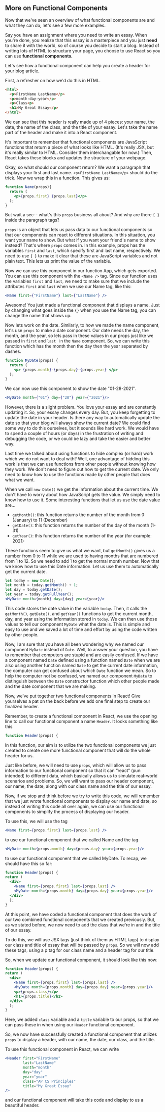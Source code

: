 ## More on Functional Components ##

Now that we've seen an overview of what functional components are and what they can do, let's see a few more examples.

Say you have an assignment where you need to write an essay. When you're done, you realize that this essay is a masterpiece and you just <b>need</b> to share it with the world, so of course you decide to start a blog. Instead of writing lots of HTML to structure your page, you choose to use React so you can use <strong>functional components</strong>.

Let's see how a functional component can help you create a header for your blog article.

First, a refresher on how we'd do this in HTML.
```html
<html>
  <p>FirstName LastName</p>
  <p>month-day-year</p>
  <p>Class<p>
  <h1>My Great Essay</p>
</html>
```
We can see that this header is really made up of 4 pieces: your name, the date, the name of the class, and the title of your essay. Let's take the name part of the header and make it into a React component.

It's important to remember that functional components are JavaScript functions that return a piece of what looks like HTML. (It's really JSX, but it's really similar to HTML. Consider them interchangable for now.) Then, React takes these blocks and updates the structure of your webpage.

Okay, so what should our component return? We want a paragraph that displays your first and last name. `<p>FirstName LastName</p>` should do the trick. Now we wrap this in a function. This gives us:

```jsx
function Name(props){
  return (
    <p>{props.first} {props.last}</p>
  );
}
```
But wait a sec-- what's this `props` business all about? And why are there `{ }` inside the paragraph tags?

`props` is an object that lets us pass data to our functional components so that our components can react to different situations. In this situation, you want your name to show. But what if you want your friend's name to show instead? That's where `props` comes in. In this example, props has the variables `first` and `last`, which specify first and last name, respectively. We need to use `{ }` to make it clear that these are JavaScript variables and not plain text. This lets us print the value of the variable.

Now we can use this component in our function App, which gets exported. You can use this component with the `<Name />` tag. Since our function uses the variables `first` and `last`, we need to make sure that we include the attributes `first` and `last` when we use our Name tag, like this:

```jsx
<Name first={"FirstName"} last={"LastName"} />
```

Awesome! You just made a functional component that displays a name. Just by changing what goes inside the `{}` when you use the Name tag, you can change the name that shows up.

Now lets work on the date. Similarly, to how we made the name component, let's use `props` to make a date component. Our date needs the day, the month, and the year, so lets pass in these values in our props just like we passed in `first` and `last ` in the `Name` component. So, we can write this function which has the month then the day then the year separated by dashes.

```jsx
function MyDate(props) {
  return (
    <p> {props.month}-{props.day}-{props.year} </p>
  );
}
```

We can now use this component to show the date "01-28-2021".

```jsx
<MyDate month={"01"} day={"28"} year={"2021"}/>
```

However, there is a slight problem. You love your essay and are constantly updating it. So, your essay changes every day. But, you keep forgetting to update the date in your header. Is there any way to automatically update the date so that your blog will always show the current date? We could find some way to do this ourselves, but it sounds like hard work. We would have to spend a couple of hours (or days) in the frustration of writing and debugging the code, or we could be lazy and take the easier and better way.

Last time we talked about using functions to hide complex (or hard) work which we do not want to deal with? Well, one advantage of hidding this work is that we can use functions from other people without knowing how they work. We don't need to figure out how to get the current date. We only need to know how to use the functions made by other people that does what we want.

When we call `new Date()` we get the information about the current time. We don't have to worry about how JavaScript gets the value. We simply need to know how to use it. Some interesting functions that let us use the date value are...
* `getMonth()`: this function returns the number of the month from 0 (January) to 11 (December)
* `getDate()`: this function returns the number of the day of the month (1-31)
* `getYear()`: this function returns the number of the year (for example: 2021)

These functions seem to give us what we want, but `getMonth()` gives us a number from 0 to 11 while we are used to having months that are numbered from 1 to 12. So we need to add 1 to get the normal month number. Now that we know how to use this Date information. Let us use them to automatically get the current date.

```jsx
let today = new Date();
let month = today.getMonth() + 1;
let day = today.getDate();
let year = today.getFullYear();
<MyDate month={month} day={day} year={year}/>
```

This code stores the date value in the variable `today`. Then, it calls the `getMonth()`, `getDate()`, and `getYear()` functions to get the current month, day, and year using the information stored in `today`. We can then use those values to tell our component `MyDate` what the date is. This is simple and easy to use and we saved a lot of time and effort by using the code written by other people.

Now, I am sure that you have all been wondering why we named our component `MyDate` instead of `Date`. Well, to answer your question, you have to remember that computers are stupid and are easily confused. If we have a component named `Date` defined using a function named `Date` when we are also using another function named `Date` to get the current date information, the computer can get confused about which `Date` function we mean. So to help the computer not be confused, we named our component `MyDate` to distinguish between the `Date` constructor function which other people made and the date component that we are making.

Now, we’ve put together two functional components in React! Give yourselves a pat on the back before we add one final step to create our finalized header. 

Remember, to create a functional component in React, we use the opening line to call our functional component a name `Header`. It looks something like this 
```jsx
function Header(props) {
```
In this function, our aim is to utilize the two functional components we just created to create one more functional component that will do the whole header for us. 

Just like before, we will need to use `props`, which will allow us to pass information to our functional component so that it can “react” (pun intended) to different data, which basically allows us to simulate real-world scenarios and problems. 
So, we will want to pass our header component, our name, the date, along with our class name and the title of our essay. 

Now, if we stop and think before we try to write this code, we will remember that we just wrote functional components to display our name and date, so instead of writing this code all over again, we can use our functional components to simplify the process of displaying our header. 

To use this, we will use the tag 
```jsx
<Name first={props.first} last={props.last} />
```
to use our functional component that we called Name and the tag 
```jsx
<MyDate month={props.month} day={props.day} year={props.year}/>
```
to use our functional component that we called MyDate. To recap, we should have this so far: 
```jsx
function Header(props) { 
return (
  <div>
    <Name first={props.first} last={props.last} />
    <MyDate month={props.month} day={props.day} year={props.year}/>
  </div>
  );
}
```
At this point, we have coded a functional component that does the work of our two combined functional components that we created previously. But, as we stated before, we now need to add the class that we're in and the title of our essay. 

To do this, we will use JSX tags (just think of them as HTML tags) to display our class and title of essay that will be passed by `props`. So we will now add these tags, using a p tag for our class name and a header tag for our title. 

So, when we update our functional component, it should look like this now: 
```jsx
function Header(props) { 
return (
  <div>
    <Name first={props.first} last={props.last} />
    <MyDate month={props.month} day={props.day} year={props.year}/>
    <p>{props.class}</p>
    <h1>{props.title}</h1>
  </div>
  );
}
```

Here, we added `class` variable and a `title` variable to our props, so that we can pass these in when using our `Header` functional component. 

So, we now have successfully created a functional component that utilizes `props` to display a header, with our name, the date, our class, and the title. 

To use this functional component in React, we can write 
```jsx
<Header first="FirstName" 
        last="LastName" 
        month="month" 
        day="day" 
        year="year"
        class="AP CS Principles"
        title="My Great Essay"
/>
```

and our functional component will take this code and display to us a beautiful header. 